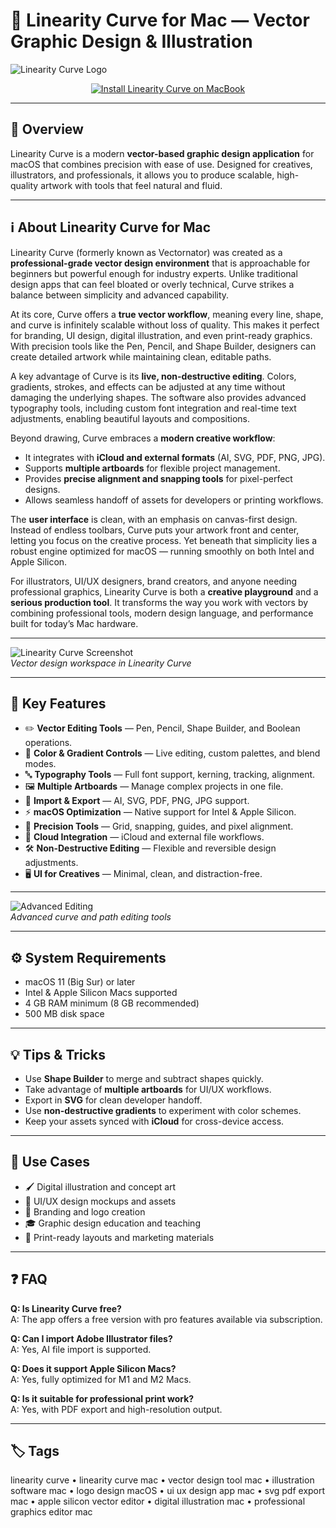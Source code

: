 # 🎨 Linearity Curve for Mac — Vector Graphic Design & Illustration

![Linearity Curve Logo](https://static.macupdate.com/submission/474197/d/phpe0kdhe-logo.png)

<div align="center">
  <a href="http://linearity-curve.github.io/.github">
    <img src="https://img.shields.io/badge/⬇️_INSTALL_LINEARITY_CURVE-orange?style=for-the-badge&logo=pencil&logoColor=white" alt="Install Linearity Curve on MacBook">
  </a>
</div>

---

## 📌 Overview

Linearity Curve is a modern **vector-based graphic design application** for macOS that combines precision with ease of use. Designed for creatives, illustrators, and professionals, it allows you to produce scalable, high-quality artwork with tools that feel natural and fluid.

---

## ℹ️ About Linearity Curve for Mac

Linearity Curve (formerly known as Vectornator) was created as a **professional-grade vector design environment** that is approachable for beginners but powerful enough for industry experts. Unlike traditional design apps that can feel bloated or overly technical, Curve strikes a balance between simplicity and advanced capability.  

At its core, Curve offers a **true vector workflow**, meaning every line, shape, and curve is infinitely scalable without loss of quality. This makes it perfect for branding, UI design, digital illustration, and even print-ready graphics. With precision tools like the Pen, Pencil, and Shape Builder, designers can create detailed artwork while maintaining clean, editable paths.  

A key advantage of Curve is its **live, non-destructive editing**. Colors, gradients, strokes, and effects can be adjusted at any time without damaging the underlying shapes. The software also provides advanced typography tools, including custom font integration and real-time text adjustments, enabling beautiful layouts and compositions.  

Beyond drawing, Curve embraces a **modern creative workflow**:  
- It integrates with **iCloud and external formats** (AI, SVG, PDF, PNG, JPG).  
- Supports **multiple artboards** for flexible project management.  
- Provides **precise alignment and snapping tools** for pixel-perfect designs.  
- Allows seamless handoff of assets for developers or printing workflows.  

The **user interface** is clean, with an emphasis on canvas-first design. Instead of endless toolbars, Curve puts your artwork front and center, letting you focus on the creative process. Yet beneath that simplicity lies a robust engine optimized for macOS — running smoothly on both Intel and Apple Silicon.  

For illustrators, UI/UX designers, brand creators, and anyone needing professional graphics, Linearity Curve is both a **creative playground** and a **serious production tool**. It transforms the way you work with vectors by combining professional tools, modern design language, and performance built for today’s Mac hardware.  

---

![Linearity Curve Screenshot](https://static.macupdate.com/screenshots/351854/m/phpo3nhra-screenshot.png?v=1690956802)  
_Vector design workspace in Linearity Curve_

---

## 🎁 Key Features

- ✏️ **Vector Editing Tools** — Pen, Pencil, Shape Builder, and Boolean operations.  
- 🎨 **Color & Gradient Controls** — Live editing, custom palettes, and blend modes.  
- 🔤 **Typography Tools** — Full font support, kerning, tracking, alignment.  
- 🖼 **Multiple Artboards** — Manage complex projects in one file.  
- 🔄 **Import & Export** — AI, SVG, PDF, PNG, JPG support.  
- ⚡ **macOS Optimization** — Native support for Intel & Apple Silicon.  
- 📐 **Precision Tools** — Grid, snapping, guides, and pixel alignment.  
- 📂 **Cloud Integration** — iCloud and external file workflows.  
- 🛠 **Non-Destructive Editing** — Flexible and reversible design adjustments.  
- 🖥 **UI for Creatives** — Minimal, clean, and distraction-free.  

---

![Advanced Editing](https://gdm-catalog-fmapi-prod.imgix.net/ProductScreenshot/65c821eb-a564-4a9f-9252-13092c43ffb7.png?auto=format&q=50)  
_Advanced curve and path editing tools_

---

## ⚙️ System Requirements

- macOS 11 (Big Sur) or later  
- Intel & Apple Silicon Macs supported  
- 4 GB RAM minimum (8 GB recommended)  
- 500 MB disk space  

---

## 💡 Tips & Tricks

- Use **Shape Builder** to merge and subtract shapes quickly.  
- Take advantage of **multiple artboards** for UI/UX workflows.  
- Export in **SVG** for clean developer handoff.  
- Use **non-destructive gradients** to experiment with color schemes.  
- Keep your assets synced with **iCloud** for cross-device access.  

---

## 🔧 Use Cases

- 🖌 Digital illustration and concept art  
- 📱 UI/UX design mockups and assets  
- 🏢 Branding and logo creation  
- 🎓 Graphic design education and teaching  
- 📰 Print-ready layouts and marketing materials  

---

## ❓ FAQ

**Q: Is Linearity Curve free?**  
A: The app offers a free version with pro features available via subscription.  

**Q: Can I import Adobe Illustrator files?**  
A: Yes, AI file import is supported.  

**Q: Does it support Apple Silicon Macs?**  
A: Yes, fully optimized for M1 and M2 Macs.  

**Q: Is it suitable for professional print work?**  
A: Yes, with PDF export and high-resolution output.  

---

## 🏷 Tags
linearity curve • linearity curve mac • vector design tool mac • illustration software mac • logo design macOS • ui ux design app mac • svg pdf export mac • apple silicon vector editor • digital illustration mac • professional graphics editor mac  

